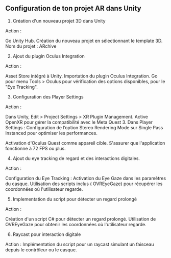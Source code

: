 ## Configuration de ton projet AR dans Unity

1. Création d'un nouveau projet 3D dans Unity
 
Action :

Go Unity Hub.
Création du nouveau projet en sélectionnant le template 3D.
Nom du projet : ARchive

2. Ajout du plugin Oculus Integration

Action :

Asset Store intégré à Unity.
Importation du plugin Oculus Integration.
Go pour menu Tools > Oculus pour vérification des options disponibles, pour le "Eye Tracking".

3. Configuration des Player Settings

Action :

Dans Unity, Edit > Project Settings > XR Plugin Management.
Active OpenXR pour gérer la compatibilité avec le Meta Quest 3.
Dans Player Settings :
Configuration de l’option Stereo Rendering Mode sur Single Pass Instanced pour optimiser les performances.

Activation d'Oculus Quest comme appareil cible.
S'assurer que l'application fonctionne à 72 FPS ou plus.

4. Ajout du eye tracking de regard et des interactions digitales.

Action :

Configuration du Eye Tracking :
Activation du Eye Gaze dans les paramètres du casque.
Utilisation des scripts inclus ( OVREyeGaze) pour récupérer les coordonnées où l'utilisateur regarde.

5. Implementation du script pour détecter un regard prolongé

Action :

Création d'un script C# pour détecter un regard prolongé.
Utilisation de OVREyeGaze pour obtenir les coordonnées où l'utilisateur regarde.

6. Raycast pour interaction digitale

Action :
Implémentation du script pour un raycast simulant un faisceau depuis le contrôleur ou le casque.

